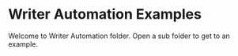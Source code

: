 # Writer Automation Examples

Welcome to Writer Automation folder. Open a sub folder to get to an example.
